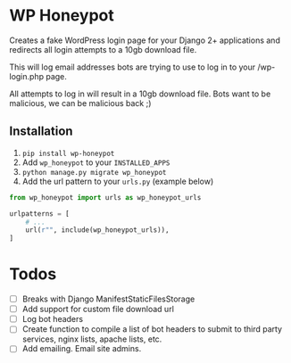 # WP Honeypot
Creates a fake WordPress login page for your Django 2+ applications and redirects all login attempts to a 10gb download file.

This will log email addresses bots are trying to use to log in to your /wp-login.php page. 

All attempts to log in will result in a 10gb download file. Bots want to be malicious, we can be malicious back ;) 

## Installation
1. `pip install wp-honeypot`
2. Add `wp_honeypot` to your `INSTALLED_APPS`
3. `python manage.py migrate wp_honeypot`
4. Add the url pattern to your `urls.py` (example below)

```python
from wp_honeypot import urls as wp_honeypot_urls

urlpatterns = [
	# ...
	url(r"", include(wp_honeypot_urls)),
]
```

# Todos
- [ ] Breaks with Django ManifestStaticFilesStorage
- [ ] Add support for custom file download url
- [ ] Log bot headers 
- [ ] Create function to compile a list of bot headers to submit to third party services, nginx lists, apache lists, etc.
- [ ] Add emailing. Email site admins.